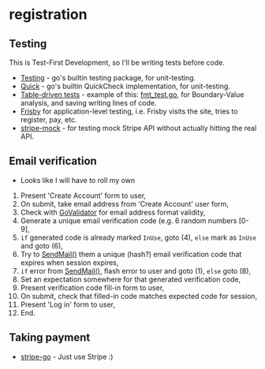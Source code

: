 # registration

## Testing

This is Test-First Development, so I'll be writing tests before code.

* [Testing](https://golang.org/pkg/testing/) - go's builtin testing package, for unit-testing.
* [Quick](https://golang.org/pkg/testing/quick/) - go's builtin QuickCheck implementation, for unit-testing.
* [Table-driven tests](https://github.com/golang/go/wiki/TableDrivenTests) - example of this: [fmt_test.go](https://golang.org/src/fmt/fmt_test.go), for Boundary-Value analysis, and saving writing lines of code.
* [Frisby](https://github.com/verdverm/frisby) for application-level testing, i.e. Frisby visits the site, tries to register, pay, etc.
* [stripe-mock](https://github.com/stripe/stripe-mock) - for testing mock Stripe API without actually hitting the real API.

## Email verification
* Looks like I will have to roll my own

1. Present 'Create Account' form to user,
2. On submit, take email address from 'Create Account' user form,
3. Check with [GoValidator](https://github.com/asaskevich/govalidator) for email address format validity,
4. Generate a unique email verification code (e.g. 6 random numbers [0-9],
5. `if` generated code is already marked `InUse`, goto (4), `else` mark as `InUse` and goto (6),
6. Try to [SendMail()](https://golang.org/pkg/net/smtp/#SendMail) them a unique (hash?) email verification code that expires when session expires,
7. `if` error from [SendMail()](https://golang.org/pkg/net/smtp/#SendMail), flash error to user and goto (1), `else` goto (8),
8. Set an expectation somewhere for that generated verification code,
9. Present verification code fill-in form to user,
10. On submit, check that filled-in code matches expected code for session,
11. Present 'Log in' form to user,
12. End.

## Taking payment

* [stripe-go](https://stripe.com/docs/checkout/go) - Just use Stripe :)
